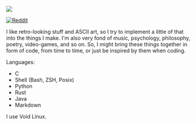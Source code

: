![](https://github-readme-stats.vercel.app/api/top-langs/?username=sirkhancision&theme=onedark&hide_border=true&include_all_commits=false&count_private=false&layout=compact "")

[![Reddit](https://img.shields.io/badge/Reddit-%23FF4500.svg?logo=Reddit&logoColor=white)](https://reddit.com/user/spectronoid97)

I like retro-looking stuff and ASCII art, so I try to implement a little of that into the things I make. I'm also very fond of music, psychology, philosophy, poetry, video-games, and so on. So, I might bring these things together in form of code, from time to time, or just be inspired by them when coding.

Languages:
- C
- Shell (Bash, ZSH, Posix)
- Python
- Rust
- Java
- Markdown


I use Void Linux.
